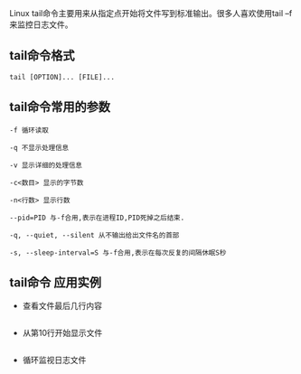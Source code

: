 Linux tail命令主要用来从指定点开始将文件写到标准输出。很多人喜欢使用tail –f 来监控日志文件。
## tail命令格式
````
tail [OPTION]... [FILE]...
````
## tail命令常用的参数
````
-f 循环读取

-q 不显示处理信息

-v 显示详细的处理信息

-c<数目> 显示的字节数

-n<行数> 显示行数

--pid=PID 与-f合用,表示在进程ID,PID死掉之后结束. 

-q, --quiet, --silent 从不输出给出文件名的首部 

-s, --sleep-interval=S 与-f合用,表示在每次反复的间隔休眠S秒
````
## tail命令 应用实例
* 查看文件最后几行内容
````

````
* 从第10行开始显示文件
````

````
* 循环监视日志文件
````

````
